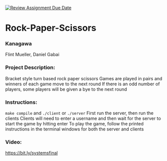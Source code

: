 [![Review Assignment Due Date](https://classroom.github.com/assets/deadline-readme-button-22041afd0340ce965d47ae6ef1cefeee28c7c493a6346c4f15d667ab976d596c.svg)](https://classroom.github.com/a/Vh67aNdh)
# Rock-Paper-Scissors

### Kanagawa

Flint Mueller, Daniel Gabai
       
### Project Description:

Bracket style turn based rock paper scissors
Games are played in pairs and winners of each game move to the next round
If there is an odd number of players, some players will be given a bye to the next round
  
### Instructions:

`make compile` and `./client` or `./server`
First run the server, then run the clients
Clients will need to enter a username and then wait for the server to start the game by hitting enter
To play the game, follow the printed instructions in the terminal windows for both the server and clients

### Video:
https://bit.ly/systemsfinal
